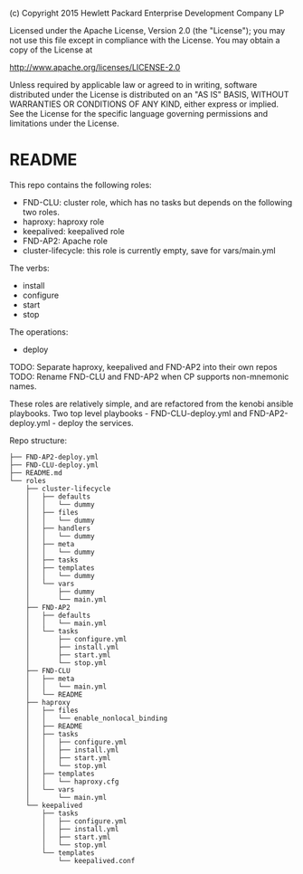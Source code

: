 
(c) Copyright 2015 Hewlett Packard Enterprise Development Company LP

Licensed under the Apache License, Version 2.0 (the "License"); you may
not use this file except in compliance with the License. You may obtain
a copy of the License at

http://www.apache.org/licenses/LICENSE-2.0

Unless required by applicable law or agreed to in writing, software
distributed under the License is distributed on an "AS IS" BASIS, WITHOUT
WARRANTIES OR CONDITIONS OF ANY KIND, either express or implied. See the
License for the specific language governing permissions and limitations
under the License.


README
======

This repo contains the following roles:
- FND-CLU: cluster role, which has no tasks but depends on the following two
  roles.
- haproxy: haproxy role
- keepalived: keepalived role
- FND-AP2: Apache role
- cluster-lifecycle: this role is currently empty, save for vars/main.yml

The verbs:
- install
- configure
- start
- stop

The operations:
- deploy

TODO: Separate haproxy, keepalived and FND-AP2 into their own repos
TODO: Rename FND-CLU and FND-AP2 when CP supports non-mnemonic names.

These roles are relatively simple, and are refactored from the kenobi ansible
playbooks.  Two top level playbooks - FND-CLU-deploy.yml and
FND-AP2-deploy.yml - deploy the services.

Repo structure:

```
├── FND-AP2-deploy.yml
├── FND-CLU-deploy.yml
├── README.md
└── roles
    ├── cluster-lifecycle
    │   ├── defaults
    │   │   └── dummy
    │   ├── files
    │   │   └── dummy
    │   ├── handlers
    │   │   └── dummy
    │   ├── meta
    │   │   └── dummy
    │   ├── tasks
    │   ├── templates
    │   │   └── dummy
    │   └── vars
    │       ├── dummy
    │       └── main.yml
    ├── FND-AP2
    │   ├── defaults
    │   │   └── main.yml
    │   └── tasks
    │       ├── configure.yml
    │       ├── install.yml
    │       ├── start.yml
    │       └── stop.yml
    ├── FND-CLU
    │   ├── meta
    │   │   └── main.yml
    │   └── README
    ├── haproxy
    │   ├── files
    │   │   └── enable_nonlocal_binding
    │   ├── README
    │   ├── tasks
    │   │   ├── configure.yml
    │   │   ├── install.yml
    │   │   ├── start.yml
    │   │   └── stop.yml
    │   ├── templates
    │   │   └── haproxy.cfg
    │   └── vars
    │       └── main.yml
    └── keepalived
        ├── tasks
        │   ├── configure.yml
        │   ├── install.yml
        │   ├── start.yml
        │   └── stop.yml
        └── templates
            └── keepalived.conf

```
